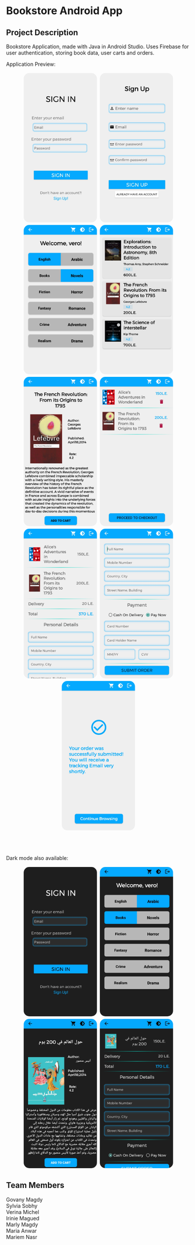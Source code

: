 # Bookstore Android App

## Project Description
Bookstore Application, made with Java in Android Studio. Uses Firebase for user authentication, storing book data, user carts and orders. <br/>

Application Preview:

<div align="center">
    <img src="media/light_1.jpg" alt="sign in screen" width="200px" style="border-radius:15px; margin:2px;"/>
    <img src="media/light_2.jpg" alt="sign up screen" width="200px" style="border-radius:15px; margin:2px;"/>
    <img src="media/light_3.jpg" alt="navigation screen" width="200px" style="border-radius:15px; margin:2px;"/>
    <img src="media/light_4.jpg" alt="list books screen" width="200px" style="border-radius:15px; margin:2px;"/>
    <img src="media/light_5.jpg" alt="book details screen" width="200px" style="border-radius:15px; margin:2px;"/>
    <img src="media/light_6.jpg" alt="cart screen" width="200px" style="border-radius:15px; margin:2px;"/>
    <img src="media/light_7.jpg" alt="checkout screen part 1" width="200px" style="border-radius:15px; margin:2px;"/>
    <img src="media/light_8.jpg" alt="checkout screen part 2" width="200px" style="border-radius:15px; margin:2px;"/>
    <img src="media/light_9.jpg" alt="order complete screen" width="200px" style="border-radius:15px; margin:2px;"/>
</div>

<br/><br/>

Dark mode also available:

<div align="center">
    <img src="media/dark_1.jpg" alt="sign in screen dark mode" width="200px" style="border-radius:15px; margin:2px;"/>
    <img src="media/dark_2.jpg" alt="navigation screen dark mode" width="200px" style="border-radius:15px; margin:2px;"/>
    <img src="media/dark_3.jpg" alt="book details screen dark mode" width="200px" style="border-radius:15px; margin:2px;"/>
    <img src="media/dark_4.jpg" alt="checkout screen dark mode" width="200px" style="border-radius:15px; margin:2px;"/>
</div>


## Team Members

Govany Magdy<br/>
Sylvia Sobhy<br/>
Verina Michel<br/>
Irinie Magued<br/>
Marly Magdy<br/>
Maria Anwar<br/>
Mariem Nasr<br/>


